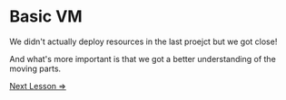 # Basic VM

We didn't actually deploy resources in the last proejct but we got close!

And what's more important is that we got a better understanding of the moving parts. 

[Next Lesson =>](./01._Init.md)
